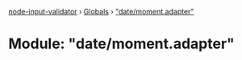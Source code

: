 [node-input-validator](../README.md) › [Globals](../globals.md) › ["date/moment.adapter"](_date_moment_adapter_.md)

# Module: "date/moment.adapter"



